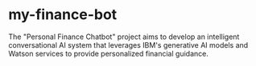 # my-finance-bot
The "Personal Finance Chatbot" project aims to develop an intelligent conversational AI system that leverages IBM's generative AI models and Watson services to provide personalized financial guidance. 

